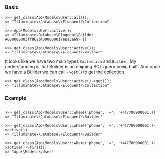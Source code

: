 ### Basic

```
>>> get_class(App\Models\User::all());
=> "Illuminate\\Database\\Eloquent\\Collection"
```

```
>>> App\Models\User::active();
=> <Illuminate\Database\Eloquent\Builder #000000003ff862b4000000017eba3a69> {}

>>> get_class(App\Models\User::active());
=> "Illuminate\\Database\\Eloquent\\Builder"

```

It looks like we have two main types `Collection` and `Builder`. My understanding is that Builder is an ongoing SQL query being built. And once we have a Builder we can call `->get()` to get the collection.

```
>>> get_class(App\Models\User::active()->get());
=> "Illuminate\\Database\\Eloquent\\Collection"
```

### Example

```

>>> get_class(App\Models\User::where('phone', '=', '+447700900001'))
=> "Illuminate\\Database\\Eloquent\\Builder"

>>> get_class(App\Models\User::where('phone', '=', '+447700900001')->active())
=> "Illuminate\\Database\\Eloquent\\Builder"

>>> get_class(App\Models\User::where('phone', '=', '+447700900001')->active()->first())
=> "App\\Models\\User"
```

